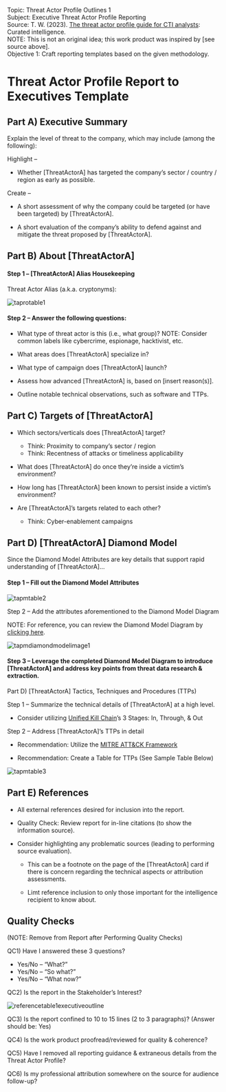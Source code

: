 Topic: Threat Actor Profile Outlines 1 <br />
Subject: Executive Threat Actor Profile Reporting <br />
Source: T. W.  (2023).  [The threat actor profile guide for CTI analysts](https://drive.google.com/file/d/1aIPxUgIA_fC0aH78hN_CQRlMZa69fZ8K/view): Curated intelligence. <br />
NOTE: This is not an original idea; this work product was inspired by [see source above]. <br />
Objective 1: Craft reporting templates based on the given methodology. <br />

<h1>Threat Actor Profile Report to Executives Template</h1>

<h2>Part A) Executive Summary</h2>

Explain the level of threat to the company, which may include (among the following):<br />

Highlight – 

+ Whether [ThreatActorA] has targeted the company’s sector / country / region as early as 
   possible.

Create – 

+ A short assessment of why the company could be targeted (or have been targeted) by 
   [ThreatActorA].

+ A short evaluation of the company’s ability to defend against and mitigate the threat proposed 
   by [ThreatActorA].

<h2>Part B) About [ThreatActorA]</h2>

<h4>Step 1 – [ThreatActorA] Alias Housekeeping</h4>

Threat Actor Alias (a.k.a. cryptonyms):

![taprotable1](https://github.com/reachchrisyoung/Threat-Actor-Profile-Outlines-1/assets/104402775/5ef0c925-d44c-4934-bbea-55a0d880956d)

<h4>Step 2 – Answer the following questions:</h4>

+ What type of threat actor is this (i.e., what group)? 
  NOTE: Consider common labels like cybercrime, espionage, hacktivist, etc.

+ What areas does [ThreatActorA] specialize in?

+ What type of campaign does [ThreatActorA] launch?

+ Assess how advanced [ThreatActorA] is, based on [insert reason(s)].  

+ Outline notable technical observations, such as software and TTPs.

<h2>Part C) Targets of [ThreatActorA]</h2>

+ Which sectors/verticals does [ThreatActorA] target?

  + Think: Proximity to company’s sector / region
  + Think: Recentness of attacks or timeliness applicability

+ What does [ThreatActorA] do once they’re inside a victim’s environment?

+ How long has [ThreatActorA] been known to persist inside a victim’s environment?

+ Are [ThreatActorA]’s targets related to each other?

  + Think: Cyber-enablement campaigns

<h2>Part D) [ThreatActorA] Diamond Model</h2>

Since the Diamond Model Attributes are key details that support rapid understanding of [ThreatActorA]...

<h4>Step 1 – Fill out the Diamond Model Attributes</h4>

![tapmtable2](https://github.com/reachchrisyoung/Threat-Actor-Profile-Outlines-1/assets/104402775/172b097d-f1eb-4318-a969-f80f0534d239)

Step 2 – Add the attributes aforementioned to the Diamond Model Diagram

NOTE: For reference, you can review the Diamond Model Diagram by [clicking here](https://www.activeresponse.org/wp-content/uploads/2013/07/diamond.pdf?adlt=strict).

![tapmdiamondmodelimage1](https://github.com/reachchrisyoung/Threat-Actor-Profile-Outlines-1/assets/104402775/dc388007-67e7-4b15-8317-8922417543df)

<h4>Step 3 – Leverage the completed Diamond Model Diagram to introduce [ThreatActorA] and address key points from threat data research & extraction.</h4>

Part D) [ThreatActorA] Tactics, Techniques and Procedures (TTPs)

Step 1 – Summarize the technical details of [ThreatActorA] at a high level.

+ Consider utilizing [Unified Kill Chain](https://www.unifiedkillchain.com/assets/The-Unified-Kill-Chain.pdf)’s 3 Stages: In, Through, & Out

Step 2 – Address [ThreatActorA]’s TTPs in detail

+ Recommendation: Utilize the [MITRE ATT&CK Framework](https://attack.mitre.org/)

+ Recommendation: Create a Table for TTPs (See Sample Table Below)

![tapmtable3](https://github.com/reachchrisyoung/Threat-Actor-Profile-Outlines-1/assets/104402775/dd85a18f-185c-494c-b222-e9dd59e43182)

<h2>Part E) References</h2>

+ All external references desired for inclusion into the report.

+ Quality Check: Review report for in-line citations (to show the information source).

+ Consider highlighting any problematic sources (leading to performing source evaluation).

  + This can be a footnote on the page of the [ThreatActorA] card if there is concern regarding 
      the technical aspects or attribution assessments.

  + Limt reference inclusion to only those important for the intelligence recipient to know about.

<h2>Quality Checks</h2>

(NOTE: Remove from Report after Performing Quality Checks)

QC1) Have I answered these 3 questions?

+ Yes/No – “What?”
+ Yes/No – “So what?”
+ Yes/No – “What now?”

QC2) Is the report in the Stakeholder’s Interest?

![referencetable1executiveoutline](https://github.com/reachchrisyoung/Threat-Actor-Profile-Outlines-1/assets/104402775/bd0004fb-7be0-44bb-9f79-4e0e6556ac1f)

QC3) Is the report confined to 10 to 15 lines (2 to 3 paragraphs)? (Answer should be: Yes)

QC4) Is the work product proofread/reviewed for quality & coherence? 

QC5) Have I removed all reporting guidance & extraneous details from the Threat Actor Profile?

QC6) Is my professional attribution somewhere on the source for audience follow-up?















